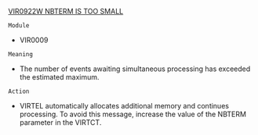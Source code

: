 [VIR0922W NBTERM IS TOO SMALL](https://virtel.readthedocs.io/en/latest/manuals/virtel/Virtel459MG/messages.html?highlight=VIR0922W#VIR0922W)

`Module`
- VIR0009

`Meaning`
- The number of events awaiting simultaneous processing has exceeded the estimated maximum.

`Action`
- VIRTEL automatically allocates additional memory and continues processing. To avoid this message, increase the value of the NBTERM parameter in the VIRTCT.
